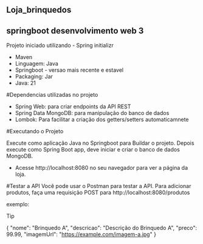 ## Loja_brinquedos 
## springboot desenvolvimento web 3


Projeto iniciado utilizando - Spring initializr

- Maven 
- Linguagem: Java
- Springboot - versao mais recente e estavel
- Packaging: Jar
- Java: 21

#Dependencias utilizadas no projeto 

- Spring Web: para criar endpoints da API REST
- Spring Data MongoDB: para manipulação do banco de dados 
- Lombok: Para facilitar a criação dos getters/setters automaticamnete


#Executando o Projeto

Execute como aplicação Java no Springboot para Buildar o projeto.
Depois execute como Spring Boot app, deve iniciar e criar o banco de dados MongoDB.
- Acesse http://localhost:8080 no seu navegador para ver a página da loja.

#Testar a API
Você pode usar o Postman para testar a API. Para adicionar produtos, faça uma requisição POST para http://localhost:8080/produtos

exemplo: 

>[!TIP]
>{
>    "nome": "Brinquedo A",
>    "descricao": "Descrição do Brinquedo A",
>    "preco": 99.99,
>    "imagemUrl": "https://example.com/imagem-a.jpg"
>}
